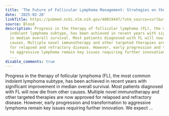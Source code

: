 ```yaml
---
title: 'The Future of Follicular Lymphoma Management: Strategies on the Horizon'
date: '2025-02-28'
linkTitle: https://pubmed.ncbi.nlm.nih.gov/40019447/?utm_source=curl&utm_medium=rss&utm_campaign=journals&utm_content=7603509&fc=None&ff=20250301170923&v=2.18.0.post9+e462414
source: Blood
description: Progress in the therapy of follicular lymphoma (FL), the most common
  indolent lymphoma subtype, has been achieved in recent years with significant improvement
  in median overall survival. Most patients diagnosed with FL will now die from other
  causes. Multiple novel immunotherapy and other targeted therapies are now approved
  for relapsed and refractory disease. However, early progression and transformation
  to aggressive lymphoma remain key issues requiring further innovation. We expect
  ...
disable_comments: true
---
```

Progress in the therapy of follicular lymphoma (FL), the most common indolent lymphoma subtype, has been achieved in recent years with significant improvement in median overall survival. Most patients diagnosed with FL will now die from other causes. Multiple novel immunotherapy and other targeted therapies are now approved for relapsed and refractory disease. However, early progression and transformation to aggressive lymphoma remain key issues requiring further innovation. We expect ...